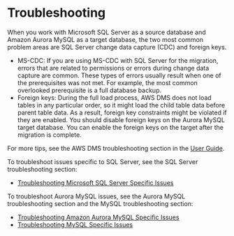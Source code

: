 # Troubleshooting<a name="chap-sqlserver2aurora.steps.troubleshooting"></a>

When you work with Microsoft SQL Server as a source database and Amazon Aurora MySQL as a target database, the two most common problem areas are SQL Server change data capture \(CDC\) and foreign keys\.
+ MS\-CDC: If you are using MS\-CDC with SQL Server for the migration, errors that are related to permissions or errors during change data capture are common\. These types of errors usually result when one of the prerequisites was not met\. For example, the most common overlooked prerequisite is a full database backup\.
+ Foreign keys: During the full load process, AWS DMS does not load tables in any particular order, so it might load the child table data before parent table data\. As a result, foreign key constraints might be violated if they are enabled\. You should disable foreign keys on the Aurora MySQL target database\. You can enable the foreign keys on the target after the migration is complete\.

For more tips, see the AWS DMS troubleshooting section in the [User Guide](https://docs.aws.amazon.com/dms/latest/userguide/CHAP_Troubleshooting.html)\.

To troubleshoot issues specific to SQL Server, see the SQL Server troubleshooting section:
+  [Troubleshooting Microsoft SQL Server Specific Issues](https://docs.aws.amazon.com/dms/latest/userguide/CHAP_Troubleshooting.html#CHAP_Troubleshooting.SQLServer) 

To troubleshoot Aurora MySQL issues, see the Aurora MySQL troubleshooting section and the MySQL troubleshooting section:
+  [Troubleshooting Amazon Aurora MySQL Specific Issues](https://docs.aws.amazon.com/dms/latest/userguide/CHAP_Troubleshooting.html#CHAP_Troubleshooting.Aurora) 
+  [Troubleshooting MySQL Specific Issues](https://docs.aws.amazon.com/dms/latest/userguide/CHAP_Troubleshooting.html#CHAP_Troubleshooting.MySQL) 